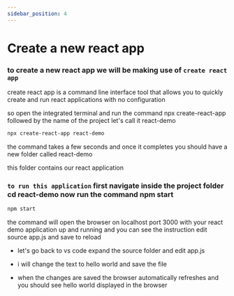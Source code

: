 ```yaml
---
sidebar_position: 4
---
```


# Create a new react app

### to create a new react app we will be making use of `create react app`

  create react app is a command line interface tool that allows you to quickly create and run react
  applications with no configuration

  so open the integrated terminal and run the command npx create-react-app followed by the name of the project let's call it react-demo

  ```css
  npx create-react-app react-demo
  ```

  the command takes a few seconds and once it completes you should have a new folder called react-demo

  this folder contains our react application

### `to run this application` first navigate inside the project folder cd react-demo now run the command npm start

  ```css
  npm start
  ```

  the command will open the browser on localhost port 3000 with your react demo application up and running and you can see the instruction edit source app.js and save to reload

  - let's go back to vs code expand the source folder and edit app.js

  - i will change the text to hello world and save the file

  - when the changes are saved the browser automatically refreshes and
    you should see hello world displayed in the browser
